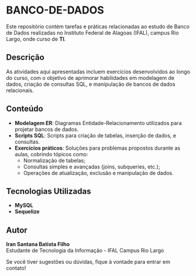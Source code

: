 # BANCO-DE-DADOS

Este repositório contém tarefas e práticas relacionadas ao estudo de Banco de Dados realizadas no Instituto Federal de Alagoas (IFAL), campus Rio Largo, onde curso de **TI**.

## Descrição
As atividades aqui apresentadas incluem exercícios desenvolvidos ao longo do curso, com o objetivo de aprimorar habilidades em modelagem de dados, criação de consultas SQL, e manipulação de bancos de dados relacionais.

## Conteúdo
- **Modelagem ER**: Diagramas Entidade-Relacionamento utilizados para projetar bancos de dados.  
- **Scripts SQL**: Scripts para criação de tabelas, inserção de dados, e consultas.  
- **Exercícios práticos**: Soluções para problemas propostos durante as aulas, cobrindo tópicos como:  
  - Normalização de tabelas;  
  - Consultas simples e avançadas (joins, subqueries, etc.);  
  - Operações de atualização, exclusão e manipulação de dados.

## Tecnologias Utilizadas
- **MySQL**  
- **Sequelize**  

## Autor
**Iran Santana Batista Filho**  
Estudante de Tecnologia da Informação - IFAL Campus Rio Largo

Se você tiver sugestões ou dúvidas, fique à vontade para entrar em contato!
